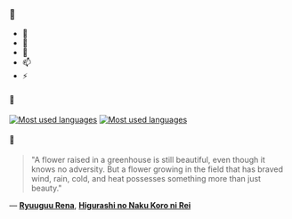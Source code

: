 ### 👋

- 🔭
- 🌱
- 💬
- 📫
- ⚡

#### 🧏

[![Most used languages](https://github-readme-stats-aynah.vercel.app/api/top-langs/?username=aynh&theme=solarized-dark&langs_count=6&layout=compact&hide_title=true)](https://github.com/anuraghazra/github-readme-stats#gh-dark-mode-only)
[![Most used languages](https://github-readme-stats-aynah.vercel.app/api/top-langs/?username=aynh&theme=solarized-light&langs_count=6&layout=compact&hide_title=true)](https://github.com/anuraghazra/github-readme-stats#gh-light-mode-only)

#### 💬

> "A flower raised in a greenhouse is still beautiful, even though it knows no adversity. But a flower growing in the field that has braved wind, rain, cold, and heat possesses something more than just beauty."

&mdash; [**Ryuuguu Rena**](https://myanimelist.net/character.php?q=Ryuuguu%20Rena&cat=character), [**Higurashi no Naku Koro ni Rei**](https://myanimelist.net/search/all?q=Higurashi%20no%20Naku%20Koro%20ni%20Rei&cat=all)
